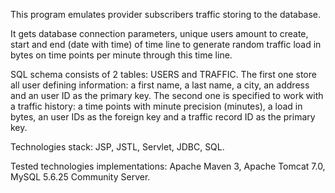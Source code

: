 This program emulates provider subscribers traffic storing to the database. 

It gets database connection parameters, unique users amount to create, start 
and end (date with time) of time line to generate random traffic load in bytes
on time points per minute through this time line.

SQL schema consists of 2 tables: USERS and TRAFFIC. The first one store all user
defining information: a first name, a last name, a city, an address and an 
user ID as the primary key. The second one is specified to work with a traffic 
history: a time points with minute precision (minutes), a load in bytes, an 
user IDs as the foreign key and a traffic record ID as the primary key. 

Technologies stack:
JSP, JSTL, Servlet, JDBC, SQL.

Tested technologies implementations:
Apache Maven 3, Apache Tomcat 7.0, MySQL 5.6.25 Community Server.